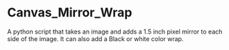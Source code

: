 # Canvas_Mirror_Wrap
A python script that takes an image and adds a 1.5 inch pixel mirror to each side of the image. It can also add a Black or white color wrap.
